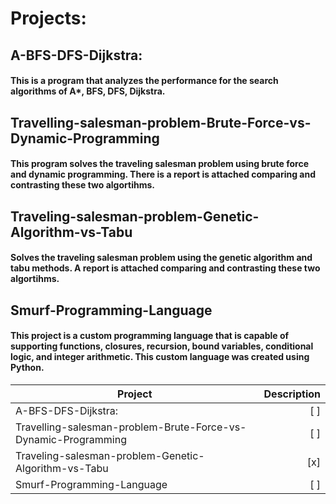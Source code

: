 # Projects:
## A-BFS-DFS-Dijkstra:
#### This is a program that analyzes the performance for the search algorithms of A*, BFS, DFS, Dijkstra.

## Travelling-salesman-problem-Brute-Force-vs-Dynamic-Programming
#### This program solves the traveling salesman problem using brute force and dynamic programming. There is a report is attached comparing and contrasting these two algortihms.

## Traveling-salesman-problem-Genetic-Algorithm-vs-Tabu
#### Solves the traveling salesman problem using the genetic algorithm and tabu methods. A report is attached comparing and contrasting these two algortihms.

## Smurf-Programming-Language
#### This project is a custom programming language that is capable of supporting functions, closures, recursion, bound variables, conditional logic, and integer arithmetic. This custom language was created using Python.

| Project                                                                       | Description |
|-------------------------------------------------------------------------------|------------:|
| A-BFS-DFS-Dijkstra:                                                           |  [ ]        |
| Travelling-salesman-problem-Brute-Force-vs-Dynamic-Programming                |  [ ]        |
| Traveling-salesman-problem-Genetic-Algorithm-vs-Tabu                          |  [x]        |
| Smurf-Programming-Language                                                    |  [ ]        | 

<!--
**DylanWeeks2/DylanWeeks2** is a ✨ _special_ ✨ repository because its `README.md` (this file) appears on your GitHub profile.

Here are some ideas to get you started:

- 🔭 I’m currently working on ...
- 🌱 I’m currently learning ...
- 👯 I’m looking to collaborate on ...
- 🤔 I’m looking for help with ...
- 💬 Ask me about ...
- 📫 How to reach me: ...
- 😄 Pronouns: ...
- ⚡ Fun fact: ...
-->
